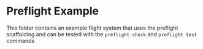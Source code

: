 # Preflight Example
This folder contains an example flight system that uses the preflight
scaffolding and can be tested with the `preflight check` and `preflight test` commands